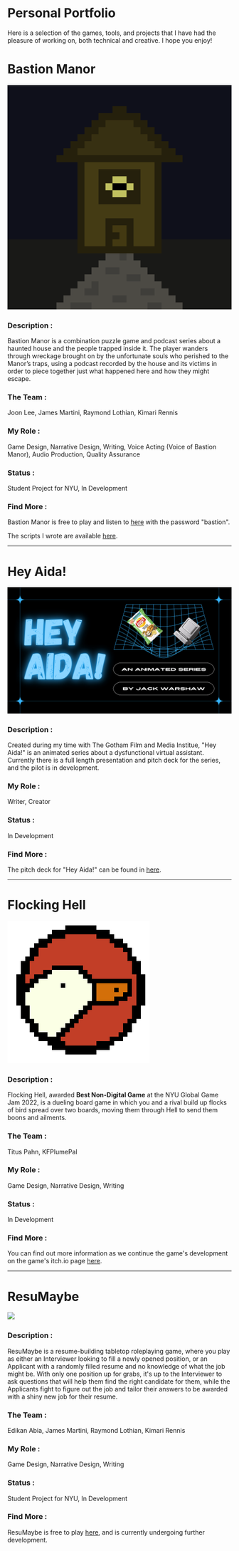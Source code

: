 # Personal Portfolio
Here is a selection of the games, tools, and projects that I have had the pleasure of working on, both technical and creative. I hope you enjoy!
<br>
 
<h1>Bastion Manor</h1>

<img src="docs/assets/images/Bastion Manor Logo-1.png">

<h3> </h3>

<h3> Description : </h3>

Bastion Manor is a combination puzzle game and podcast series about a haunted house and the people trapped inside it. The player wanders through wreckage brought on by the unfortunate souls who perished to the Manor’s traps, using a podcast recorded by the house and its victims in order to piece together just what happened here and how they might escape. 
<h3>  </h3> 

<h3> The Team : </h3> Joon Lee, James Martini, Raymond Lothian, Kimari Rennis

<h3>  </h3> 

<h3> My Role : </h3> Game Design, Narrative Design, Writing, Voice Acting (Voice of Bastion Manor), Audio Production, Quality Assurance  

<h3>  </h3> 

<h3> Status : </h3> Student Project for NYU, In Development 

<h3>  </h3> 

<h3> Find More : </h3> 

Bastion Manor is free to play and listen to [here](https://jamesmartini.itch.io/bastion-manor) with the password "bastion". 

The scripts I wrote are available [here](https://drive.google.com/drive/folders/1JLT-702vZ0E-lhqnwVHlqW2OcNgdbOwZ?usp=sharing). 



 ---


<h1>Hey Aida!</h1>

<img src="./docs/assets/images/Hey_Aida_Presentation_Slide.png">

<h3> </h3>

<h3> Description : </h3> Created during my time with The Gotham Film and Media Institue, "Hey Aida!" is an animated series about a dysfunctional virtual assistant. Currently there is a full length presentation and pitch deck for the series, and the pilot is in development.  

<h3>  </h3> 

<h3> My Role : </h3> Writer, Creator  

<h3>  </h3> 

<h3> Status : </h3> In Development  

<h3>  </h3> 

<h3> Find More : </h3> 

The pitch deck for "Hey Aida!" can be found in [here]( https://www.canva.com/design/DAElXVUasew/i11icLHf3PQJlpQBXQd-3Q/view?utm_content=DAElXVUasew&utm_campaign=designshare&utm_medium=link&utm_source=publishsharelink).


---



 <h1>Flocking Hell</h1>

<img src="docs/assets/images/Flocking Hell Logo-1.png">

<h3> Description : </h3>

Flocking Hell, awarded **Best Non-Digital Game** at the NYU Global Game Jam 2022, is a dueling board game in which you and a rival build up  flocks of bird spread over two boards, moving them through Hell to send them boons and ailments.  

<h3>  </h3> 

<h3> The Team : </h3> Titus Pahn, KFPlumePal  

<h3>  </h3> 

<h3> My Role : </h3> Game Design, Narrative Design, Writing  

<h3>  </h3> 

<h3> Status : </h3> In Development  

<h3>  </h3> 

<h3> Find More : </h3> 

You can find out more information as we continue the game's development on the game's itch.io page [here](https://heliosraapollo.itch.io/flocking-hell?secret=Fl0fKisAXHtmMLYlcXu6GBHopY). 


 ---



<h1>ResuMaybe</h1>

<img src="docs/assets/images/ResuMaybe Materials.jpg">

<h3> </h3>

<h3> Description : </h3>

ResuMaybe is a resume-building tabletop roleplaying game, where you play as either an Interviewer looking to fill a newly opened position, or an Applicant with a randomly filled resume and no knowledge of what the job might be. With only one position up for grabs, it's up to the Interviewer to ask questions that will help them find the right candidate for them, while the Applicants fight to figure out the job and tailor their answers to be awarded with a shiny new job for their resume. 

<h3>  </h3> 

<h3> The Team : </h3> Edikan Abia, James Martini, Raymond Lothian, Kimari Rennis

<h3>  </h3> 

<h3> My Role : </h3> Game Design, Narrative Design, Writing  

<h3>  </h3> 

<h3> Status : </h3> Student Project for NYU, In Development 

<h3>  </h3> 

<h3> Find More : </h3> 

ResuMaybe is free to play [here](https://heliosraapollo.itch.io/resumaybe), and is currently undergoing further development. 

